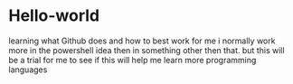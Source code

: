# Hello-world
learning what Github does and how to best work for me
i normally work more in the powershell idea then in something other then that. but this will be a trial for me to see if this will help me learn more programming languages
